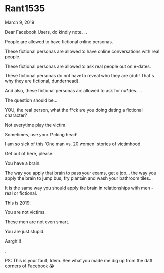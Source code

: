 # Rant1535


March 9, 2019

Dear Facebook Users, do kindly note...
.

People are allowed to have fictional online personas.

These fictional personas are allowed to have online conversations with real people.

These fictional personas are allowed to ask real people out on e-dates.

These fictional personas do not have to reveal who they are (duh! That's why they are fictional, dunderhead).

And also, these fictional personas are allowed to ask for nu*des.
.
.

The question should be...

YOU, the real person, what the f*ck are you doing dating a fictional character?

Not everytime play the victim. 

Sometimes, use your f*cking head!

I am so sick of this 'One man vs. 20 women' stories of victimhood. 

Get out of here, please.

You have a brain. 

The way you apply that brain to pass your exams, get a job... the way you apply the brain to jump bus, fry plantain and wash your bathroom tiles...

It is the same way you should apply the brain in relationships with men - real or fictional.

This is 2019.

You are not victims.

These men are not even smart.

You are just stupid. 

Aargh!!!

.

PS: This is your fault, Idem. See what you made me dig up from the daft corners of Facebook 😭